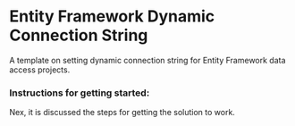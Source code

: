 # Entity Framework Dynamic Connection String
A template on setting dynamic connection string for Entity Framework data access projects.

### Instructions for getting started:

Nex, it is discussed the steps for getting the solution to work.


